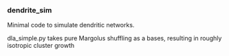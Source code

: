 ### dendrite_sim

Minimal code to simulate dendritic networks.  

dla_simple.py takes pure Margolus shuffling as a bases, resulting in roughly isotropic cluster growth
